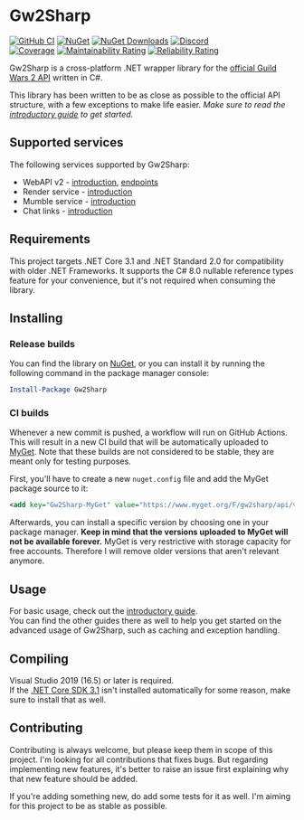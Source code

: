 # Gw2Sharp
[![GitHub CI](https://img.shields.io/github/workflow/status/Archomeda/Gw2Sharp/CI/master?label=CI&logo=GitHub)](https://github.com/Archomeda/Gw2Sharp/actions?workflow=CI)
[![NuGet](https://img.shields.io/nuget/v/Gw2Sharp.svg?label=NuGet&logo=nuget)](https://www.nuget.org/packages/Gw2Sharp)
[![NuGet Downloads](https://img.shields.io/nuget/dt/Gw2Sharp.svg?label=Downloads&logo=nuget)](https://www.nuget.org/packages/Gw2Sharp)
[![Discord](https://img.shields.io/discord/384735285197537290.svg?label=Discord&logo=discord)](https://discord.gg/u2YDPea)  
[![Coverage](https://sonarcloud.io/api/project_badges/measure?project=Archomeda_Gw2Sharp&metric=coverage)](https://sonarcloud.io/dashboard?id=Archomeda_Gw2Sharp)
[![Maintainability Rating](https://sonarcloud.io/api/project_badges/measure?project=Archomeda_Gw2Sharp&metric=sqale_rating)](https://sonarcloud.io/dashboard?id=Archomeda_Gw2Sharp)
[![Reliability Rating](https://sonarcloud.io/api/project_badges/measure?project=Archomeda_Gw2Sharp&metric=reliability_rating)](https://sonarcloud.io/dashboard?id=Archomeda_Gw2Sharp)

Gw2Sharp is a cross-platform .NET wrapper library for the [official Guild Wars 2 API](https://wiki.guildwars2.com/wiki/API) written in C#.

This library has been written to be as close as possible to the official API structure, with a few exceptions to make life easier.
*Make sure to read the [introductory guide](https://archomeda.github.io/Gw2Sharp/master/guides/introduction.html) to get started.*

## Supported services
The following services supported by Gw2Sharp:
- WebAPI v2 - [introduction](https://archomeda.github.io/Gw2Sharp/master/guides/introduction.html#web-api-v2), [endpoints](https://archomeda.github.io/Gw2Sharp/master/guides/endpoints.html)
- Render service - [introduction](https://archomeda.github.io/Gw2Sharp/master/guides/introduction.html#render-service)
- Mumble service - [introduction](https://archomeda.github.io/Gw2Sharp/master/guides/introduction.html#mumble)
- Chat links - [introduction](https://archomeda.github.io/Gw2Sharp/master/guides/introduction.html#chat-links)

## Requirements
This project targets .NET Core 3.1 and .NET Standard 2.0 for compatibility with older .NET Frameworks.
It supports the C# 8.0 nullable reference types feature for your convenience, but it's not required when consuming the library.

## Installing
### Release builds
You can find the library on [NuGet](https://www.nuget.org/packages/Gw2Sharp/), or you can install it by running the following command in the package manager console:
```powershell
Install-Package Gw2Sharp
```

### CI builds
Whenever a new commit is pushed, a workflow will run on GitHub Actions.
This will result in a new CI build that will be automatically uploaded to [MyGet](https://www.myget.org/feed/gw2sharp/package/nuget/Gw2Sharp).
Note that these builds are not considered to be stable, they are meant only for testing purposes.

First, you'll have to create a new `nuget.config` file and add the MyGet package source to it:
```xml
<add key="Gw2Sharp-MyGet" value="https://www.myget.org/F/gw2sharp/api/v3/index.json" />
```

Afterwards, you can install a specific version by choosing one in your package manager.
**Keep in mind that the versions uploaded to MyGet will not be available forever.**
MyGet is very restrictive with storage capacity for free accounts.
Therefore I will remove older versions that aren't relevant anymore.

## Usage
For basic usage, check out the [introductory guide](https://archomeda.github.io/Gw2Sharp/master/guides/introduction.html).  
You can find the other guides there as well to help you get started on the advanced usage of Gw2Sharp, such as caching and exception handling.

## Compiling
Visual Studio 2019 (16.5) or later is required.  
If the [.NET Core SDK 3.1](https://dotnet.microsoft.com/download/dotnet-core/3.1) isn't installed automatically for some reason, make sure to install that as well.

## Contributing
Contributing is always welcome, but please keep them in scope of this project.
I'm looking for all contributions that fixes bugs.
But regarding implementing new features, it's better to raise an issue first explaining why that new feature should be added.

If you're adding something new, do add some tests for it as well.
I'm aiming for this project to be as stable as possible.
